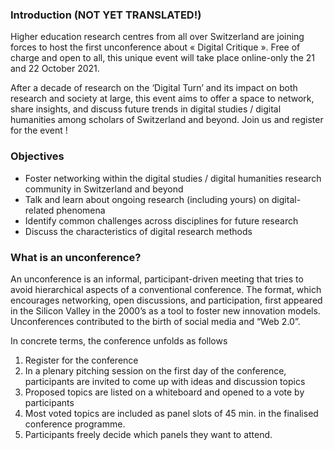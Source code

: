 ### Introduction (NOT YET TRANSLATED!)

Higher education research centres from all over Switzerland are joining forces to host the first unconference about « Digital Critique ». Free of charge and open to all, this unique event will take place online-only the 21 and 22 October 2021.

After a decade of research on the ‘Digital Turn’ and its impact on both research and society at large, this event aims to offer a space to network, share insights, and discuss future trends in digital studies / digital humanities among scholars of Switzerland and beyond. Join us and register for the event !

### Objectives

- Foster networking within the digital studies / digital humanities research community in Switzerland and beyond
- Talk and learn about ongoing research (including yours) on digital-related phenomena
- Identify common challenges across disciplines for future research
- Discuss the characteristics of digital research methods

### What is an unconference?

An unconference is an informal, participant-driven meeting that tries to avoid hierarchical aspects of a conventional conference. The format, which encourages networking, open discussions, and participation, first appeared in the Silicon Valley in the 2000’s as a tool to foster new innovation models. Unconferences contributed to the birth of social media and “Web 2.0”.

In concrete terms, the conference unfolds as follows

1.  Register for the conference
2.  In a plenary pitching session on the first day of the conference, participants are invited to come up with ideas and discussion topics
3.  Proposed topics are listed on a whiteboard and opened to a vote by participants
4.  Most voted topics are included as panel slots of 45 min. in the finalised conference programme.
5.  Participants freely decide which panels they want to attend.
